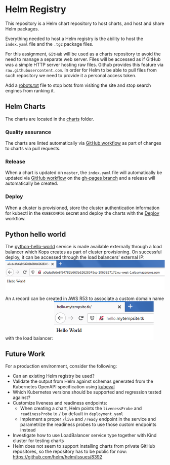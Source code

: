 # Helm Registry
This repository is a Helm chart repository to host charts,
and host and share Helm packages.

Everything needed to host a Helm registry is the ability to host the `index.yaml`
file and the `.tgz` package files.

For this assignment, `GitHub` will be used as a charts repository to
avoid the need to manage a separate web server. Files will be accessed
as if GitHub was a simple HTTP server hosting raw files. Github provides
this feature via `raw.githubusercontent.com`. In order for Helm to be able
to pull files from such repository we need to provide it a personal access token.

Add a [robots.txt](robots.txt) file to stop bots from visiting the site and
stop search engines from ranking it.

## Helm Charts
The charts are located in the [charts](charts) folder.

### Quality assurance
The charts are linted automatically via [GitHub workflow](.github/workflows/lint_test.yml)
as part of changes to charts via pull requests.

### Release
When a chart is updated on `master`, the `index.yaml` file
will automatically be updated via [GitHub workflow](.github/workflows/release.yml)
on the [gh-pages branch](https://github.com/karl-johan-grahn/helm-registry/blob/gh-pages/index.yaml)
and a release will automatically be created.

### Deploy
When a cluster is provisioned, store the cluster authentication information for
kubectl in the `KUBECONFIG` secret and deploy the charts with the
[Deploy](.github/workflows/deploy.yml) workflow.

## Python hello world
The [python-hello-world](https://github.com/karl-johan-grahn/python-hello-world)
service is made available externally through a load balancer which Kops creates
as part of cluster provisioning. On successful deploy, it can be accessed through
the load balancers' external IP:
![hello](hello.png)

An `A` record can be created in AWS R53 to associate a custom domain name with
the load balancer:
![hello via custom domain](hello_elb.png)

## Future Work
For a production environment, consider the following:
* Can an existing Helm registry be used?
* Validate the output from Helm against schemas generated from the
Kubernetes OpenAPI specification using [kubeval](https://github.com/instrumenta/kubeval)
* Which Kubernetes versions should be supported and regression tested against?
* Customize liveness and readiness endpoints:
    * When creating a chart, Helm points the `livenessProbe` and `readinessProbe`
    to `/` by default in `deployment.yaml`
    * Implement a proper `/live` and `/ready` endpoint in the service and
    parametrize the readiness probes to use those custom endpoints instead
* Investigate how to use LoadBalancer service type together with Kind cluster for testing charts
* Helm does not seem to support installing charts from private GitHub repositores,
so the repository has to be public for now:
https://github.com/helm/helm/issues/8392